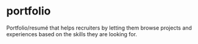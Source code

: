 # portfolio
Portfolio/resumé that helps recruiters by letting them browse projects and experiences based on the skills they are looking for. 
